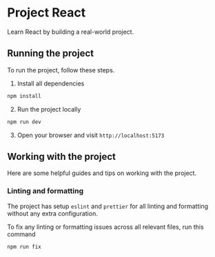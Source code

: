 # Project React

Learn React by building a real-world project.

## Running the project

To run the project, follow these steps.

1. Install all dependencies

```sh
npm install
```

2. Run the project locally

```sh
npm run dev
```

3. Open your browser and visit `http://localhost:5173`

## Working with the project

Here are some helpful guides and tips on working with the project.

### Linting and formatting

The project has setup `eslint` and `prettier` for all linting and formatting without any extra configuration.

To fix any linting or formatting issues across all relevant files, run this command

```sh
npm run fix
```
